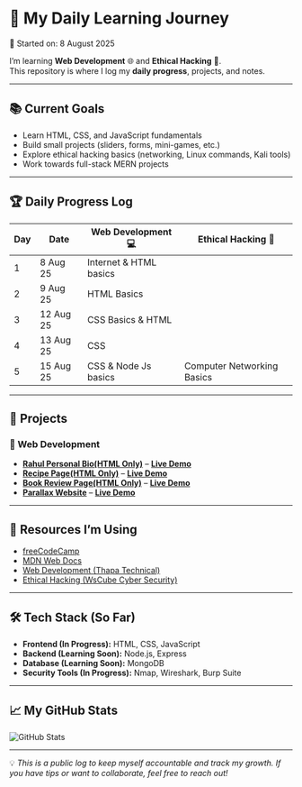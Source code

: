# 🚀 My Daily Learning Journey  
📅 Started on: 8 August 2025  

I’m learning **Web Development** 🌐 and **Ethical Hacking** 🔐.  
This repository is where I log my **daily progress**, projects, and notes.  

---

## 📚 Current Goals  
- Learn HTML, CSS, and JavaScript fundamentals  
- Build small projects (sliders, forms, mini-games, etc.)  
- Explore ethical hacking basics (networking, Linux commands, Kali tools)  
- Work towards full-stack MERN projects  

---

## 🏆 Daily Progress Log  

| Day | Date       | Web Development 💻 | Ethical Hacking 🔐 | 
|-----|-----------|--------------------|-------------------|
| 1   | 8 Aug 25 | Internet & HTML basics |
| 2   | 9 Aug 25 | HTML Basics |
| 3   | 12 Aug 25 | CSS Basics & HTML|
| 4   | 13 Aug 25 | CSS |
| 5   | 15 Aug 25 | CSS & Node Js basics | Computer Networking Basics |

---

## 📂 Projects  

### 🔹 Web Development  
- **[Rahul Personal Bio(HTML Only)]()** –  **[Live Demo](https://rahul-personal-bio.netlify.app/)**  
- **[Recipe Page(HTML Only)]()** – **[Live Demo](https://rahul-recipe-page.netlify.app/)**  
- **[Book Review Page(HTML Only)]()** –  **[Live Demo](https://rahul-book-review-page.netlify.app/)**  
- **[Parallax Website]()** –  **[Live Demo](https://rahul-parallax-website.netlify.app/)**   

---

## 📌 Resources I’m Using  
- [freeCodeCamp](https://www.freecodecamp.org/)  
- [MDN Web Docs](https://developer.mozilla.org/)  
- [Web Development (Thapa Technical)](https://www.youtube.com/@ThapaTechnical)  
- [Ethical Hacking (WsCube Cyber Security)](https://www.youtube.com/@WsCubeCyberSecurity)  

---

## 🛠️ Tech Stack (So Far)
- **Frontend (In Progress):** HTML, CSS, JavaScript  
- **Backend (Learning Soon):** Node.js, Express  
- **Database (Learning Soon):** MongoDB  
- **Security Tools (In Progress):** Nmap, Wireshark, Burp Suite  

---

## 📈 My GitHub Stats  
![GitHub Stats](https://github-readme-stats.vercel.app/api?username=rahulmishra-01&show_icons=true&theme=tokyonight)

---

💡 *This is a public log to keep myself accountable and track my growth. If you have tips or want to collaborate, feel free to reach out!*  
